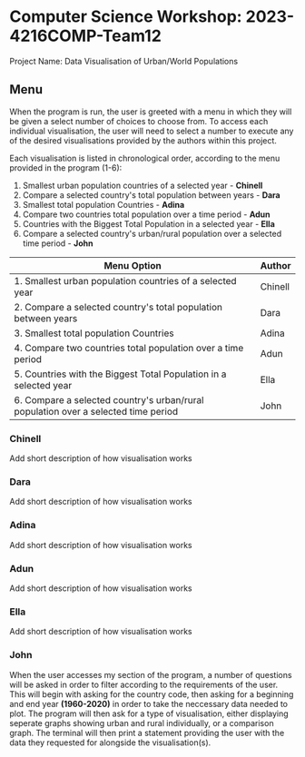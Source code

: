 # Computer Science Workshop: 2023-4216COMP-Team12
Project Name: Data Visualisation of Urban/World Populations

## Menu
When the program is run, the user is greeted with a menu in which they will be given a select number of choices to choose from.
To access each individual visualisation, the user will need to select a number to execute any of the desired visualisations provided by the authors within this project.

Each visualisation is listed in chronological order, according to the menu provided in the program (1-6):

1. Smallest urban population countries of a selected year - **Chinell**
2. Compare a selected country's total population between years - **Dara**
3. Smallest total population Countries - **Adina**
4. Compare two countries total population over a time period - **Adun**
5. Countries with the Biggest Total Population in a selected year - **Ella**
6. Compare a selected country\'s urban/rural population over a selected time period - **John**

| Menu Option  | Author |
| ------------- | ------------- |
| 1. Smallest urban population countries of a selected year  | Chinell |
| 2. Compare a selected country's total population between years  | Dara |
| 3. Smallest total population Countries | Adina |
| 4. Compare two countries total population over a time period | Adun |
| 5. Countries with the Biggest Total Population in a selected year | Ella |
| 6. Compare a selected country\'s urban/rural population over a selected time period | John |

### Chinell
Add short description of how visualisation works

### Dara
Add short description of how visualisation works

### Adina
Add short description of how visualisation works

### Adun
Add short description of how visualisation works

### Ella
Add short description of how visualisation works

### John
When the user accesses my section of the program, a number of questions will be asked in order to filter according to the requirements of the user. This will begin with asking for the country code, then asking for a beginning and end year **(1960-2020)** in order to take the neccessary data needed to plot. The program will then ask for a type of visualisation, either displaying seperate graphs showing urban and rural individually, or a comparison graph. The terminal will then print a statement providing the user with the data they requested for alongside the visualisation(s).